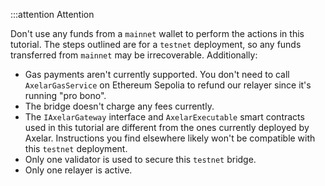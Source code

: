 :::attention Attention

Don't use any funds from a `mainnet` wallet to perform the actions in this tutorial. The steps outlined are for a `testnet` deployment, so any funds transferred from `mainnet` may be irrecoverable. Additionally:

- Gas payments aren't currently supported. You don't need to call `AxelarGasService` on Ethereum Sepolia to refund our relayer since it's running "pro bono".
- The bridge doesn't charge any fees currently.
- The `IAxelarGateway` interface and `AxelarExecutable` smart contracts used in this tutorial are different from the ones currently deployed by Axelar. Instructions you find elsewhere likely won't be compatible with this `testnet` deployment.
- Only one validator is used to secure this `testnet` bridge.
- Only one relayer is active.